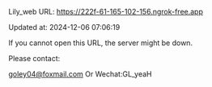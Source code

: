 Lily_web URL: https://222f-61-165-102-156.ngrok-free.app

Updated at: 2024-12-06 07:06:19

If you cannot open this URL, the server might be down.

Please contact: 

goley04@foxmail.com Or Wechat:GL_yeaH